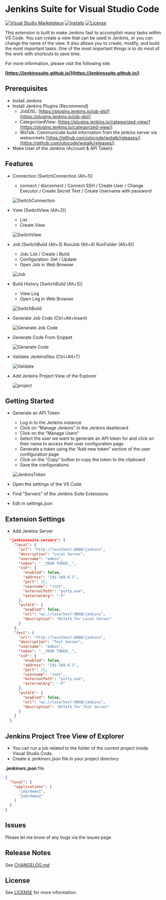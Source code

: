 # Jenkins Suite for Visual Studio Code

[![Visual Studio Marketplace](https://img.shields.io/visual-studio-marketplace/v/utocode.jenkinssuite?style=for-the-badge&label=VS%20Marketplace&logo=visual-studio-code)](https://marketplace.visualstudio.com/items?itemName=utocode.jenkinssuite)
[![Installs](https://img.shields.io/visual-studio-marketplace/i/utocode.jenkinssuite?style=for-the-badge)](https://marketplace.visualstudio.com/items?itemName=utocode.jenkinssuite)
[![License](https://img.shields.io/github/license/utocode/jenkins-suite?style=for-the-badge&logo=)](https://github.com/utocode/jenkins-suite/blob/master/LICENSE)

This extension is built to make Jenkins fast to accomplish many tasks within VS Code. You can create a view that can be used in Jenkins, or you can change the name of the view. It also allows you to create, modify, and build the most important tasks. One of the most important things is to do most of the work with shortcuts to save time.

For more information, please visit the following site.

**[https://jenkinssuite.github.io/](https://jenkinssuite.github.io/)**

## Prerequisites

* Install Jenkins
* Install Jenkins Plugins [Recommend]
  * JobDSL: [https://plugins.jenkins.io/job-dsl/](https://plugins.jenkins.io/job-dsl/)
  * CategorizedView: [https://plugins.jenkins.io/categorized-view/](https://plugins.jenkins.io/categorized-view/)
  * WsTalk: Communicate build information from the jenkins server via websockets [https://github.com/utocode/wstalk/releases/](https://github.com/utocode/wstalk/releases/)
* Make User of the Jenkins (Account & API Token)

## Features

* Connection [SwitchConnection (Alt+1)]
  * connect / disconnect / Connect SSH / Create User / Change Executor / Create Secret Text / Create Username with password

  ![SwitchConnection](images/guide/guide1.png)

* View [SwitchView (Alt+2)]
  * List
  * Create View

  ![SwitchView](images/guide/guide2.png)

* Job [SwitchBuild (Alt+3) RunJob (Alt+4) RunFolder (Alt+6)]

  * Job: List / Create / Build
  * Configuration: Get / Update
  * Open Job in Web Browser

  ![Job](images/guide/guide9.png)

* Build History [SwitchBuild (Alt+5)]
  * View Log
  * Open Log in Web Browser

  ![SwitchBuild](images/guide/guide4.png)

* Generate Job Code (Ctrl+Alt+Insert)

  ![Generate Job Code](images/guide/guide5.png)

* Generate Code From Snippet

  ![Generate Code](images/guide/guide6.png)

* Validate Jenkinsfiles (Ctrl+Alt+T)

  ![Validate](images/guide/guide7.png)

* Add Jenkins Project View of the Explorer

  ![project](images/guide/guide8.png)

## Getting Started

* Generate an API Token
  * Log in to the Jenkins instance
  * Click on “Manage Jenkins” in the Jenkins dashboard
  * Click on the “Manage Users“
  * Select the user we want to generate an API token for and click on their name to access their user configuration page
  * Generate a token using the “Add new token” section of the user configuration page
  * Click on the “Copy” button to copy the token to the clipboard
  * Save the configurations

  ![JenkinsToken](images/guide/jenkins-token.png)

* Open the settings of the VS Code
* Find "Servers" of the Jenkins Suite Extensions
* Edit in settings.json

## Extension Settings

* Add Jenkins Server

```json
  "jenkinssuite.servers": {
    "local": {
      "url": "http://localhost:8080/jenkins",
      "description": "Local Server",
      "username": "admin",
      "token": "__YOUR TOKEN__",
      "ssh": {
        "enabled": false,
        "address": "192.168.0.1",
        "port": 22,
        "username": "root",
        "externalPath": "putty.exe",
        "externalArg": "-P"
      },
      "wstalk": {
        "enabled": false,
        "url": "ws://localhost:9090/jenkins",
        "description": "WsTalk for Local Server"
      }
    },
    "test": {
      "url": "http://localhost:8080/jenkins",
      "description": "Test Server",
      "username": "admin",
      "token": "__YOUR TOKEN__",
      "ssh": {
        "enabled": false,
        "address": "192.168.0.1",
        "port": 22,
        "username": "root",
        "externalPath": "putty.exe",
        "externalArg": "-P"
      },
      "wstalk": {
        "enabled": false,
        "url": "ws://localhost:9090/jenkins",
        "description": "WsTalk for Test Server"
      }
    }
  }
```

## Jenkins Project Tree View of Explorer

* You can run a job related to the folder of the current project inside Visual Studio Code.
* Create a .jenkinsrc.json file in your project directory

**.jenkinsrc.json** file

```json
{
  "local": {
    "applications": [
      "job/demo1",
      "job/demo2"
    ]
  }
}
```

## Issues

Please let me know of any bugs via the issues page

## Release Notes

See [CHANGELOG.md](CHANGELOG.md)

## License

See [LICENSE](LICENSE) for more information.
